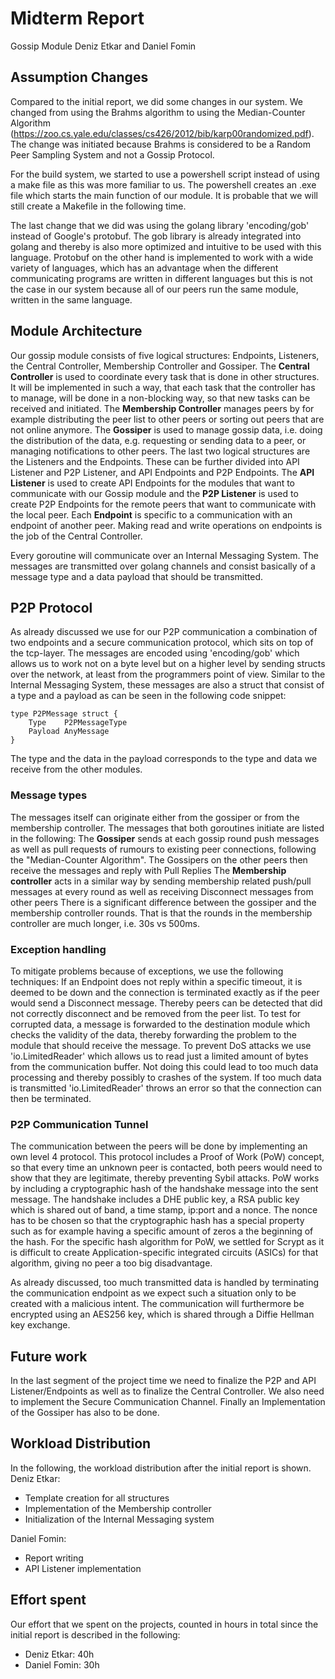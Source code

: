 # Midterm Report
Gossip Module
Deniz Etkar and Daniel Fomin

## Assumption Changes
Compared to the initial report, we did some changes in our system.
We changed from using the Brahms algorithm to using the Median-Counter Algorithm
(https://zoo.cs.yale.edu/classes/cs426/2012/bib/karp00randomized.pdf).
The change was initiated because Brahms is considered to be a Random Peer Sampling System and not a Gossip Protocol.

For the build system, we started to use a powershell script instead of using a make file as this was more familiar to us.
The powershell creates an .exe file which starts the main function of our module.
It is probable that we will still create a Makefile in the following time.
 
The last change that we did was using the golang library 'encoding/gob' instead of Google's protobuf.
The gob library is already integrated into golang and thereby is also more optimized and intuitive to be used with this language.
Protobuf on the other hand is implemented to work with a wide variety of languages, which has an advantage when the different communicating programs are written in different languages but this is not the case in our system because all of our peers run the same module, written in the same language.

## Module Architecture
Our gossip module consists of five logical structures: Endpoints, Listeners, the Central Controller, Membership Controller and Gossiper.
The **Central Controller** is used to coordinate every task that is done in other structures.
It will be implemented in such a way, that each task that the controller has to manage, will be done in a non-blocking way, so that new tasks can be received and initiated.
The **Membership Controller** manages peers by for example distributing the peer list to other peers or sorting out peers that are not online anymore.
The **Gossiper** is used to manage gossip data, i.e. doing the distribution of the data, e.g. requesting or sending data to a peer, or managing notifications to other peers.
The last two logical structures are the Listeners and the Endpoints.
These can be further divided into API Listener and P2P Listener, and API Endpoints and P2P Endpoints.
The **API Listener** is used to create API Endpoints for the modules that want to communicate with our Gossip module and the **P2P Listener** is used to create P2P Endpoints for the remote peers that want to communicate with the local peer.
Each **Endpoint** is specific to a communication with an endpoint of another peer.
Making read and write operations on endpoints is the job of the Central Controller.

Every goroutine will communicate over an Internal Messaging System.
The messages are transmitted over golang channels and consist basically of a message type and a data payload that should be transmitted.

	
## P2P Protocol
As already discussed we use for our P2P communication a combination of two endpoints and a secure communication protocol, which sits on top of the tcp-layer.
The messages are encoded using 'encoding/gob' which allows us to work not on a byte level but on a higher level by sending structs over the network, at least from the programmers point of view.
Similar to the Internal Messaging System, these messages are also a struct that consist of a type and a payload as can be seen in the following code snippet:
```
type P2PMessage struct {
	Type    P2PMessageType
	Payload AnyMessage
}
```
The type and the data in the payload corresponds to the type and data we receive from the other modules.

### Message types
The messages itself can originate either from the gossiper or from the membership controller.
The messages that both goroutines initiate are listed in the following:
The **Gossiper** sends at each gossip round push messages as well as pull requests of rumours to existing peer connections, following the "Median-Counter Algorithm". The Gossipers on the other peers then receive the messages and reply with Pull Replies
The **Membership controller** acts in a similar way by sending membership related push/pull messages at every round as well as receiving Disconnect messages from other peers
There is a significant difference between the gossiper and the membership controller rounds.
That is that the rounds in the membership controller are much longer, i.e. 30s vs 500ms.

### Exception handling
To mitigate problems because of exceptions, we use the following techniques:
If an Endpoint does not reply within a specific timeout, it is deemed to be down and the connection is terminated exactly as if the peer would send a Disconnect message.
Thereby peers can be detected that did not correctly disconnect and be removed from the peer list.
To test for corrupted data, a message is forwarded to the destination module which checks the validity of the data, thereby forwarding the problem to the module that should receive the message.
To prevent DoS attacks we use 'io.LimitedReader' which allows us to read just a limited amount of bytes from the communication buffer.
Not doing this could lead to too much data processing and thereby possibly to crashes of the system.
If too much data is transmitted 'io.LimitedReader' throws an error so that the connection can then be terminated.


### P2P Communication Tunnel 
The communication between the peers will be done by implementing an own level 4 protocol.
This protocol includes a Proof of Work (PoW) concept, so that every time an unknown peer is contacted, both peers would need to show that they are legitimate, thereby preventing Sybil attacks.
PoW works by including a cryptographic hash of the handshake message into the sent message.
The handshake includes a DHE public key, a RSA public key which is shared out of band, a time stamp, ip:port and a nonce.
The nonce has to be chosen so that the cryptographic hash has a special property such as for example having a specific amount of zeros a the beginning of the hash.
For the specific hash algorithm for PoW, we settled for Scrypt as it is difficult to create Application-specific integrated circuits (ASICs) for that algorithm, giving no peer a too big disadvantage.

As already discussed, too much transmitted data is handled by terminating the communication endpoint as we expect such a situation only to be created with a malicious intent.
The communication will furthermore be encrypted using an AES256 key, which is shared through a Diffie Hellman key exchange.
## Future work
In the last segment of the project time we need to finalize the P2P and API Listener/Endpoints as well as to finalize the Central Controller.
We also need to implement the Secure Communication Channel.
Finally an Implementation of the Gossiper has also to be done.

## Workload Distribution
In the following, the workload distribution after the initial report is shown.
Deniz Etkar:
- Template creation for all structures
- Implementation of the Membership controller
- Initialization of the Internal Messaging system

Daniel Fomin:
- Report writing
- API Listener implementation

## Effort spent
Our effort that we spent on the projects, counted in hours in total since the initial report is described in the following:
- Deniz Etkar: 40h
- Daniel Fomin: 30h